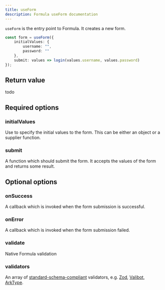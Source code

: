 ```yaml
---
title: useForm
description: Formula useForm documentation
---
```


`useForm` is the entry point to Formula. It creates a new form.

```typescript
const form = useForm({
    initialValues: {
        username: "",
        password: ""
    },
    submit: values => login(values.username, values.password)
});
```

## Return value

todo

## Required options

### initialValues 

Use to specify the initial values to the form. This can be either an object or a supplier function.

### submit

A function which should submit the form. It accepts the values of the form and returns some result.

## Optional options

### onSuccess

A callback which is invoked when the form submission is successful.

### onError

A callback which is invoked when the form submission failed.

### validate

Native Formula validation

### validators

An array of [standard-schema-compliant](https://github.com/standard-schema/standard-schema?tab=readme-ov-file#what-schema-libraries-implement-the-spec)
validators, e.g. [Zod](https://zod.dev/), [Valibot](https://valibot.dev/), [ArkType](https://arktype.io/).
